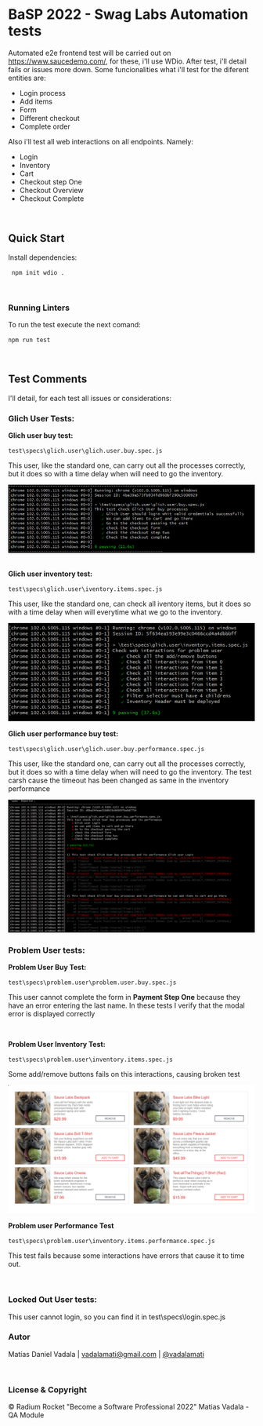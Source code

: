# BaSP 2022 -  Swag Labs Automation tests

Automated e2e frontend test will be carried out on https://www.saucedemo.com/, for these, i'll use WDio. After test, i'll detail fails or issues more down.
Some funcionalities what i'll test for the diferent entities are:

- Login process
- Add items
- Form
- Different checkout
- Complete order

Also i'll test all web interactions on all endpoints. Namely:

- Login
- Inventory
- Cart
- Checkout step One
- Checkout Overview
- Checkout Complete



<br>

## Quick Start

Install dependencies:

```console
 npm init wdio .
```



<br>

 ### Running Linters

To run the test execute the next comand:

```console
npm run test
```

<br>

 ## Test Comments

I'll detail, for each test all issues or considerations:

### Glich User Tests:

**Glich user buy test:**
```
test\specs\glich.user\glich.user.buy.spec.js

```

This user, like the standard one, can carry out all the processes correctly, but it does so with a time delay when will need to go the inventory.

<img src="test-imgs\Glich-buy-ok.png">

<br>
<br>

**Glich user inventory test:**
```
test\specs\glich.user\iventory.items.spec.js

```

This user, like the standard one, can check all iventory items, but it does so with a time delay when will everytime what we go to the inventory.

<img src="test-imgs\Glich-inv-ok.png">



<br>


**Glich user performance buy test:**
```
test\specs\glich.user\glich.user.buy.performance.spec.js

```

This user, like the standard one, can carry out all the processes correctly, but it does so with a time delay when will need to go the inventory. The test carsh cause the timeout has been changed as same in the inventory performance

<img src="test-imgs\timeout-glich-user.png">

<br>

### Problem User tests:

**Problem User Buy Test:**

```
test\specs\problem.user\problem.user.buy.spec.js
```

This user cannot complete the form in **Payment Step One** because they have an error entering the last name. In these tests I verify that the modal error is displayed correctly

<br>

**Problem User Inventory Test:**

```
test\specs\problem.user\inventory.items.spec.js
```

Some add/remove buttons fails on this interactions, causing broken test

<img src="test-imgs\Problem-user-i.png">

<br>

**Problem user Performance Test**

```
test\specs\problem.user\inventory.items.performance.spec.js
```

This test fails because some interactions have errors that cause it to time out.


<br>

### Locked Out User tests:

This user cannot login, so you can find it in test\specs\login.spec.js


### Autor


 Matías Daniel Vadala | vadalamati@gmail.com | [@vadalamati](https://github.com/vadalamati)






<br>

### License & Copyright

© Radium Rocket "Become a Software Professional 2022" Matias Vadala - QA Module
